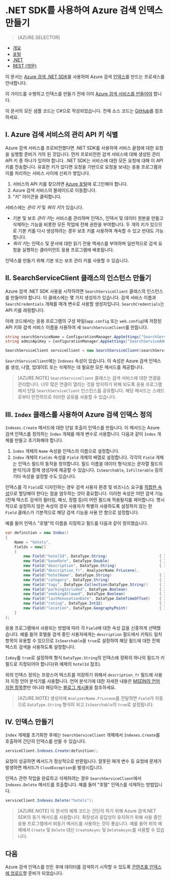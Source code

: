<properties
    pageTitle=".NET SDK를 사용하여 Azure 검색 인덱스 만들기 | Microsoft Azure | 호스트된 클라우드 검색 서비스"
    description="Azure 검색 .NET SDK를 사용하여 코드에 인덱스를 만듭니다."
    services="search"
    documentationCenter=""
    authors="brjohnstmsft"
    manager=""
    editor=""
    tags="azure-portal"/>

<tags
    ms.service="search"
    ms.devlang="dotnet"
    ms.workload="search"
    ms.topic="get-started-article"
    ms.tgt_pltfrm="na"
    ms.date="03/10/2016"
    ms.author="brjohnst"/>

# .NET SDK를 사용하여 Azure 검색 인덱스 만들기
> [AZURE.SELECTOR]
- [개요](search-what-is-an-index.md)
- [포털](search-create-index-portal.md)
- [.NET](search-create-index-dotnet.md)
- [REST (영문)](search-create-index-rest-api.md)


이 문서는 [Azure 검색 .NET SDK](https://msdn.microsoft.com/library/azure/dn951165.aspx)를 사용하여 Azure 검색 [인덱스](https://msdn.microsoft.com/library/azure/dn798941.aspx)를 만드는 프로세스를 안내합니다.

이 가이드를 수행하고 인덱스를 만들기 전에 이미 [Azure 검색 서비스를 만들어야](search-create-service-portal.md) 합니다.

이 문서의 모든 샘플 코드는 C#으로 작성되었습니다. 전체 소스 코드는 [GitHub](http://aka.ms/search-dotnet-howto)를 참조하세요.

## I. Azure 검색 서비스의 관리 API 키 식별
Azure 검색 서비스를 프로비전했다면 .NET SDK를 사용하여 서비스 끝점에 대한 요청을 실행할 준비가 거의 된 것입니다. 먼저 프로비전한 검색 서비스에 대해 생성된 관리 API 키 중 하나가 있어야 합니다. .NET SDK는 서비스에 대한 모든 요청에 대해 이 API 키를 전송합니다. 유효한 키가 있다면 요청을 기반으로 요청을 보내는 응용 프로그램과 이를 처리하는 서비스 사이에 신뢰가 쌓입니다.

1. 서비스의 API 키를 찾으려면 [Azure 포털](https://portal.azure.com/)에 로그인해야 합니다.
2. Azure 검색 서비스의 블레이드로 이동합니다.
3. "키" 아이콘을 클릭합니다.

서비스에는 *관리 키* 및 *쿼리 키*가 있습니다.

  - 기본 및 보조 *관리 키*는 서비스를 관리하며 인덱스, 인덱서 및 데이터 원본을 만들고 삭제하는 기능을 비롯한 모든 작업에 전체 권한을 부여합니다. 두 개의 키가 있으므로 기본 키를 다시 생성하려는 경우 보조 키를 사용하여 계속할 수 있고 반대도 가능합니다.
  - *쿼리 키*는 인덱스 및 문서에 대한 읽기 전용 액세스를 부여하며 일반적으로 검색 요청을 실행하는 클라이언트 응용 프로그램에 배포됩니다.

인덱스를 만들기 위해 기본 또는 보조 관리 키를 사용할 수 있습니다.

<a name="CreateSearchServiceClient"></a>
## II. SearchServiceClient 클래스의 인스턴스 만들기
Azure 검색 .NET SDK 사용을 시작하려면 `SearchServiceClient` 클래스의 인스턴스를 만들어야 합니다. 이 클래스에는 몇 가지 생성자가 있습니다. 검색 서비스 이름과 `SearchCredentials` 개체를 매개 변수로 사용할 생성자입니다. `SearchCredentials`는 API 키를 래핑합니다.

아래 코드에서는 응용 프로그램의 구성 파일(`app.config` 또는 `web.config`)에 저장된 API 키와 검색 서비스 이름을 사용하여 새 `SearchServiceClient`를 만듭니다.

```csharp
string searchServiceName = ConfigurationManager.AppSettings["SearchServiceName"];
string adminApiKey = ConfigurationManager.AppSettings["SearchServiceAdminApiKey"];

SearchServiceClient serviceClient = new SearchServiceClient(searchServiceName, new SearchCredentials(adminApiKey));
```

`SearchServiceClient`에는 `Indexes` 속성이 있습니다. 이 속성은 Azure 검색 인덱스를 생성, 나열, 업데이트 또는 삭제하는 데 필요한 모든 메서드를 제공합니다.

> [AZURE.NOTE] `SearchServiceClient` 클래스는 검색 서비스에 대한 연결을 관리합니다. 너무 많은 연결이 열리는 것을 방지하기 위해 되도록 응용 프로그램에서 단일 `SearchServiceClient` 인스턴스를 공유합니다. 해당 메서드는 스레드로부터 안전하므로 이러한 공유를 사용할 수 있습니다.

<a name="DefineIndex"></a>
## III. `Index` 클래스를 사용하여 Azure 검색 인덱스 정의
`Indexes.Create` 메서드에 대한 단일 호출이 인덱스를 만듭니다. 이 메서드는 Azure 검색 인덱스를 정의하는 `Index` 개체를 매개 변수로 사용합니다. 다음과 같이 `Index` 개체를 만들고 초기화해야 합니다.

1. `Index` 개체의 `Name` 속성을 인덱스의 이름으로 설정합니다.
2. `Index` 개체의 `Fields` 속성을 `Field` 개체의 배열로 설정합니다. 각각의 `Field` 개체는 인덱스 필드의 동작을 정의합니다. 필드 이름을 데이터 형식(또는 문자열 필드의 분석기)과 함께 생성자에 제공할 수 있습니다. `IsSearchable`, `IsFilterable` 등의 기타 속성을 설정할 수도 있습니다.

인덱스를 각 `Field`로 디자인하는 경우 검색 사용자 환경 및 비즈니스 요구를 [적합한 속성](https://msdn.microsoft.com/library/azure/dn798941.aspx)으로 할당해야 한다는 점을 염두하는 것이 중요합니다. 이러한 속성은 어떤 검색 기능(전체 텍스트 검색의 필터링, 패싯, 정렬 등)이 어떤 필드에 적용될지를 제어합니다. 명시적으로 설정하지 않은 속성의 경우 사용자가 특별히 사용하도록 설정하지 않는 한 `Field` 클래스가 기본적으로 해당 검색 기능을 사용 안 함으로 설정합니다.

예를 들어 인덱스 "호텔"의 이름을 지정하고 필드를 다음과 같이 정의했습니다.

```csharp
var definition = new Index()
{
    Name = "hotels",
    Fields = new[]
    {
        new Field("hotelId", DataType.String)                       { IsKey = true, IsFilterable = true },
        new Field("baseRate", DataType.Double)                      { IsFilterable = true, IsSortable = true, IsFacetable = true },
        new Field("description", DataType.String)                   { IsSearchable = true },
        new Field("description_fr", AnalyzerName.FrLucene),
        new Field("hotelName", DataType.String)                     { IsSearchable = true, IsFilterable = true, IsSortable = true },
        new Field("category", DataType.String)                      { IsSearchable = true, IsFilterable = true, IsSortable = true, IsFacetable = true },
        new Field("tags", DataType.Collection(DataType.String))     { IsSearchable = true, IsFilterable = true, IsFacetable = true },
        new Field("parkingIncluded", DataType.Boolean)              { IsFilterable = true, IsFacetable = true },
        new Field("smokingAllowed", DataType.Boolean)               { IsFilterable = true, IsFacetable = true },
        new Field("lastRenovationDate", DataType.DateTimeOffset)    { IsFilterable = true, IsSortable = true, IsFacetable = true },
        new Field("rating", DataType.Int32)                         { IsFilterable = true, IsSortable = true, IsFacetable = true },
        new Field("location", DataType.GeographyPoint)              { IsFilterable = true, IsSortable = true }
    }
};
```

응용 프로그램에서 사용되는 방법에 따라 각 `Field`에 대한 속성 값을 신중하게 선택했습니다. 예를 들어 호텔을 검색 중인 사용자에게는 `description` 필드에서 키워드 일치 항목이 유용할 수 있으므로 `IsSearchable`을 `true`로 설정하여 해당 필드에 대한 전체 텍스트 검색을 사용하도록 설정합니다.

`IsKey`를 `true`로 설정하여 형식 `DataType.String`의 인덱스에 정확히 하나의 필드가 키 필드로 지정되어야 합니다(위 예제의 `hotelId` 참조).

위의 인덱스 정의는 프랑스어 텍스트를 저장하기 위해서 `description_fr` 필드에 사용자 지정 언어 분석기를 사용합니다. 언어 분석기에 대한 자세한 내용은 [MSDN의 언어 지원 항목](https://msdn.microsoft.com/library/azure/dn879793.aspx)뿐만 아니라 해당하는 [블로그 게시물](https://azure.microsoft.com/blog/language-support-in-azure-search/)을 참조하세요.

> [AZURE.NOTE]  생성자에 `AnalyzerName.FrLucene`를 전달하면 `Field`가 자동으로 `DataType.String` 형식이 되고 `IsSearchable`이 `true`로 설정됩니다.

## IV. 인덱스 만들기
`Index` 개체를 초기화한 후에는 `SearchServiceClient` 개체에서 `Indexes.Create`를 호출하여 간단히 인덱스를 만들 수 있습니다.

```csharp
serviceClient.Indexes.Create(definition);
```

요청이 성공하면 메서드가 정상적으로 반환됩니다. 잘못된 매개 변수 등 요청에 문제가 발생하면 메서드가 `CloudException`을 발생시킵니다.

인덱스 관련 작업을 완료하고 삭제하려는 경우 `SearchServiceClient`에서 `Indexes.Delete` 메서드를 호출합니다. 예를 들어 "호텔" 인덱스를 삭제하는 방법입니다.

```csharp
serviceClient.Indexes.Delete("hotels");
```

> [AZURE.NOTE] 이 문서의 예제 코드는 간단히 하기 위해 Azure 검색.NET SDK의 동기 메서드를 사용합니다. 확장성과 응답성이 유지하기 위해 사용 중인 응용 프로그램에서 비동기 메서드를 사용하는 것이 좋습니다. 예를 들어 위의 예제에서 `Create` 및 `Delete` 대신 `CreateAsync` 및 `DeleteAsync`를 사용할 수 있습니다.

## 다음
Azure 검색 인덱스를 만든 후에 데이터를 검색하기 시작할 수 있도록 [콘텐츠를 인덱스에 업로드](search-what-is-data-import.md)할 준비가 되었습니다.

<!---HONumber=AcomDC_0316_2016-->